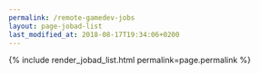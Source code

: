 ```yaml
---
permalink: /remote-gamedev-jobs
layout: page-jobad-list
last_modified_at: 2018-08-17T19:34:06+0200
---
```

{% include render_jobad_list.html permalink=page.permalink %}
